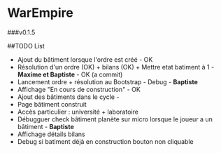 WarEmpire
=======

###v0.1.5

##TODO List

- Ajout du bâtiment lorsque l'ordre est créé - OK
- Résolution d'un ordre (OK) + bilans (OK) + Mettre etat batiment à 1 - <b>Maxime et Baptiste</b> - OK (a commit)
- Lancement ordre + résolution au Bootstrap - Debug - <b>Baptiste</b>
- Affichage "En cours de construction" - OK
- Ajout des bâtiments dans le cycle - 
- Page bâtiment construit
- Accès particulier : université + laboratoire
- Débugguer check bâtiment planète sur micro lorsque le joueur a un bâtiment - <b>Baptiste</b>
- Affichage détails bilans
- Debug si batiment déjà en construction bouton non cliquable
